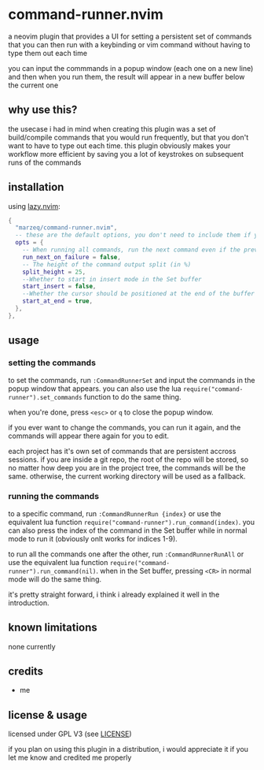 # command-runner.nvim

a neovim plugin that provides a UI for setting a persistent set of commands that you can then run with a keybinding or vim command without having to type them out each time

you can input the commmands in a popup window (each one on a new line) and then when you run them, the result will appear in a new buffer below the current one

## why use this?

the usecase i had in mind when creating this plugin was a set of build/compile commands that you would run frequently, but that you don't want to have to type out each time.
this plugin obviously makes your workflow more efficient by saving you a lot of keystrokes on subsequent runs of the commands

## installation

using [lazy.nvim](https://github.com/folke/lazy.nvim):

```lua
{
  "marzeq/command-runner.nvim",
  -- these are the default options, you don't need to include them if you don't want to change them
  opts = {
    -- When running all commands, run the next command even if the previous one failed
    run_next_on_failure = false,
    -- The height of the command output split (in %)
    split_height = 25,
    --Whether to start in insert mode in the Set buffer
    start_insert = false,
    --Whether the cursor should be positioned at the end of the buffer in the Set buffer
    start_at_end = true,
  },
},
```

## usage

### setting the commands

to set the commands, run `:CommandRunnerSet` and input the commands in the popup window that appears.
you can also use the lua `require("command-runner").set_commands` function to do the same thing.

when you're done, press `<esc>` or `q` to close the popup window.

if you ever want to change the commands, you can run it again, and the commands will appear there again for you to edit.

each project has it's own set of commands that are persistent accross sessions. if you are inside a git repo, the root of the repo will be stored, so no matter how deep you are in the project tree, the commands will be the same.
otherwise, the current working directory will be used as a fallback.

### running the commands

to a specific command, run `:CommandRunnerRun {index}` or use the equivalent lua function `require("command-runner").run_command(index)`.
you can also press the index of the command in the Set buffer while in normal mode to run it (obviously onlt works for indices 1-9).

to run all the commands one after the other, run `:CommandRunnerRunAll` or use the equivalent lua function `require("command-runner").run_command(nil)`.
when in the Set buffer, pressing `<CR>` in normal mode will do the same thing.

it's pretty straight forward, i think i already explained it well in the introduction.

## known limitations

none currently

## credits

- me

## license & usage

licensed under GPL V3 (see [LICENSE](LICENSE))

if you plan on using this plugin in a distribution, i would appreciate it if you let me know and credited me properly


